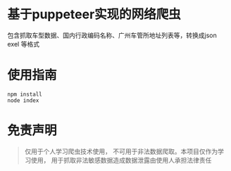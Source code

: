 # 基于puppeteer实现的网络爬虫

包含抓取车型数据、国内行政编码名称、广州车管所地址列表等，转换成json exel 等格式

# 使用指南
```
npm install 
node index
```

# 免责声明
> 仅用于个人学习爬虫技术使用， 不可用于非法数据爬取。本项目仅作为学习使用， 用于抓取非法敏感数据造成数据泄露由使用人承担法律责任